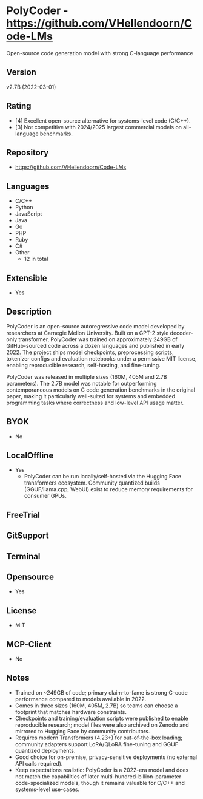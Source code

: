 # PolyCoder - https://github.com/VHellendoorn/Code-LMs
Open-source code generation model with strong C-language performance
## Version
v2.7B (2022-03-01)
## Rating
- [4] Excellent open-source alternative for systems-level code (C/C++).
- [3] Not competitive with 2024/2025 largest commercial models on all-language benchmarks.
## Repository
- https://github.com/VHellendoorn/Code-LMs
## Languages
- C/C++
- Python
- JavaScript
- Java
- Go
- PHP
- Ruby
- C#
- Other
  - 12 in total
## Extensible
- Yes
## Description
PolyCoder is an open-source autoregressive code model developed by researchers at Carnegie Mellon University. Built on a GPT-2 style decoder-only transformer, PolyCoder was trained on approximately 249GB of GitHub-sourced code across a dozen languages and published in early 2022. The project ships model checkpoints, preprocessing scripts, tokenizer configs and evaluation notebooks under a permissive MIT license, enabling reproducible research, self-hosting, and fine-tuning.

PolyCoder was released in multiple sizes (160M, 405M and 2.7B parameters). The 2.7B model was notable for outperforming contemporaneous models on C code generation benchmarks in the original paper, making it particularly well-suited for systems and embedded programming tasks where correctness and low-level API usage matter.
## BYOK
- No
## LocalOffline
- Yes
  - PolyCoder can be run locally/self-hosted via the Hugging Face transformers ecosystem. Community quantized builds (GGUF/llama.cpp, WebUI) exist to reduce memory requirements for consumer GPUs.
## FreeTrial

## GitSupport

## Terminal

## Opensource
- Yes
## License
- MIT
## MCP-Client
- No
## Notes
- Trained on ~249GB of code; primary claim-to-fame is strong C-code performance compared to models available in 2022.
- Comes in three sizes (160M, 405M, 2.7B) so teams can choose a footprint that matches hardware constraints.
- Checkpoints and training/evaluation scripts were published to enable reproducible research; model files were also archived on Zenodo and mirrored to Hugging Face by community contributors.
- Requires modern Transformers (4.23+) for out-of-the-box loading; community adapters support LoRA/QLoRA fine-tuning and GGUF quantized deployments.
- Good choice for on-premise, privacy-sensitive deployments (no external API calls required).
- Keep expectations realistic: PolyCoder is a 2022-era model and does not match the capabilities of later multi-hundred-billion-parameter code-specialized models, though it remains valuable for C/C++ and systems-level use-cases.